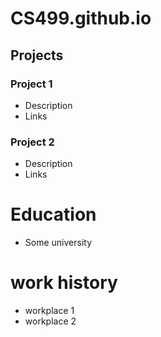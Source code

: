 # CS499.github.io

## Projects
### Project 1
- Description
- Links

### Project 2
- Description
- Links

# Education
- Some university

# work history
- workplace 1
- workplace 2
